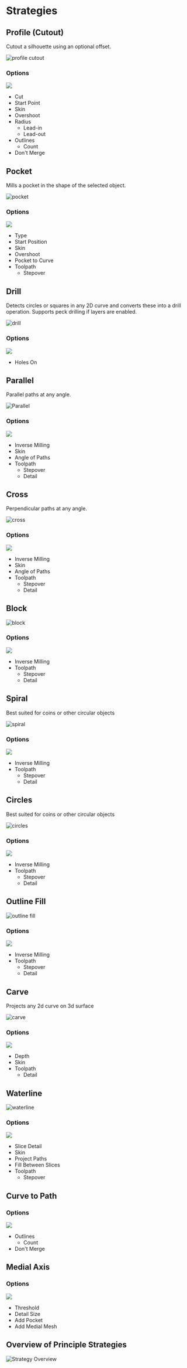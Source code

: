 # Strategies

## Profile (Cutout)
Cutout a silhouette using an optional offset.

![profile cutout](_static/opProfile.png)

### Options
![](_static/CutoutOptions.png)
- Cut
- Start Point
- Skin
- Overshoot
- Radius
  - Lead-in
  - Lead-out
- Outlines
  - Count
- Don't Merge

## Pocket
Mills a pocket in the shape of the selected object.

![pocket](_static/opPocket.png)  

### Options
![](_static/PocketOptions.png)
- Type
- Start Position
- Skin
- Overshoot
- Pocket to Curve
- Toolpath
  - Stepover

## Drill
Detects circles or squares in any 2D curve and converts these into a drill operation.  Supports peck drilling if layers are enabled.

![drill](_static/opDrill.png)  

### Options
![](_static/DrillOptions.png)
- Holes On

## **Parallel**
Parallel paths at any angle.

![Parallel](_static/opParallel.png)

### Options
![](_static/ParallelOptions.png)
- Inverse Milling
- Skin
- Angle of Paths
- Toolpath
  - Stepover
  - Detail

## Cross
Perpendicular paths at any angle.

![cross](_static/opCross.png)  

### Options
![](_static/CrossOptions.png)
- Inverse Milling
- Skin
- Angle of Paths
- Toolpath
  - Stepover
  - Detail

## Block

![block](_static/opBlock.png)  

### Options
![](_static/BlockOptions.png)
- Inverse Milling
- Toolpath
  - Stepover
  - Detail

## Spiral
Best suited for coins or other circular objects

![spiral](_static/opSpiral.png)  

### Options
![](_static/SpiralOptions.png)
- Inverse Milling
- Toolpath
  - Stepover
  - Detail

## Circles
Best suited for coins or other circular objects

![circles](_static/opCircle.png)  

### Options
![](_static/CirclesOptions.png)
- Inverse Milling
- Toolpath
  - Stepover
  - Detail

## Outline Fill

![outline fill](_static/opOutline.png)  

### Options
![](_static/OutlineFillOptions.png)
- Inverse Milling
- Toolpath
  - Stepover
  - Detail

## Carve
Projects any 2d curve on 3d surface

![carve](https://cloud.githubusercontent.com/assets/648108/12060353/19527cf6-af44-11e5-9de1-27cf1c98a90a.jpg) 

### Options
![](_static/CarveOptions.png)
- Depth
- Skin
- Toolpath
  - Detail

## Waterline

![waterline](https://cloud.githubusercontent.com/assets/648108/12060351/1316d53a-af44-11e5-8158-31c349a7a265.jpg)

### Options
![](_static/WaterlineOptions.png)
- Slice Detail
- Skin
- Project Paths
- Fill Between Slices
- Toolpath
  - Stepover

## Curve to Path

### Options
![](_static/CurveOptions.png)
- Outlines
  - Count
- Don't Merge

## Medial Axis

### Options
![](_static/MedialAxisOptions.png)
- Threshold
- Detail Size
- Add Pocket
- Add Medial Mesh

## **Overview of Principle Strategies**

![Strategy Overview](_static/opOverview.png)

